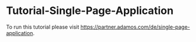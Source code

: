 # Tutorial-Single-Page-Application

To run this tutorial please visit https://partner.adamos.com/de/single-page-application.
